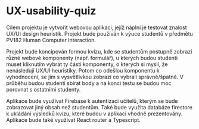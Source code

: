 # UX-usability-quiz

Cílem projektu je vytvořit webovou aplikaci, jejíž náplní je testovat znalost
UX/UI design heuristik. Projekt bude používán k výuce studentů v předmětu 
PV182 Human Computer Interaction.

Projekt bude koncipován formou kvízu, kde se studentům postupně zobrazí různé
webové komponenty (např. formulář), u kterých budou studenti muset kliknutím
vybrat ty části komponenty, o kterých si myslí, že nenásledují UX/UI
heuristiky. Potom co odešlou komponentu k vyhodnocení, se jim s vysvětlivkou
zobrazí co vybrali správně/špatně. V průběhu budou studenti sbírat body a na
konci testu se budou moc porovnat s ostatními studenty.

Aplikace bude využívat Firebase k autentizaci učitelů, kterým se bude
zobrazovat jiný obsah než studentům. Také bude využita databáze firestore k
ukládání výsledků kvízu, které budou v aplikaci vhodně prezentovány. Aplikace
bude také využívat React router a Typescript.

